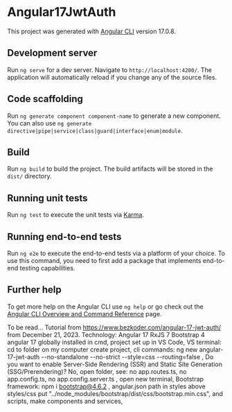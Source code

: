 # Angular17JwtAuth

This project was generated with [Angular CLI](https://github.com/angular/angular-cli) version 17.0.8.

## Development server

Run `ng serve` for a dev server. Navigate to `http://localhost:4200/`. The application will automatically reload if you change any of the source files.

## Code scaffolding

Run `ng generate component component-name` to generate a new component. You can also use `ng generate directive|pipe|service|class|guard|interface|enum|module`.

## Build

Run `ng build` to build the project. The build artifacts will be stored in the `dist/` directory.

## Running unit tests

Run `ng test` to execute the unit tests via [Karma](https://karma-runner.github.io).

## Running end-to-end tests

Run `ng e2e` to execute the end-to-end tests via a platform of your choice. To use this command, you need to first add a package that implements end-to-end testing capabilities.

## Further help

To get more help on the Angular CLI use `ng help` or go check out the [Angular CLI Overview and Command Reference](https://angular.io/cli) page.

To be read... Tutorial from 
https://www.bezkoder.com/angular-17-jwt-auth/ from December 21, 2023.
Technology: Angular 17 RxJS 7 Bootstrap 4 angular 17 globally installed in cmd, project set up in VS Code, VS terminal: cd to folder on my computer create project, cli commands: ng new angular-17-jwt-auth --no-standalone --no-strict --style=css --routing=false
 , Do you want to enable Server-Side Rendering (SSR) and Static Site Generation (SSG/Prerendering)? No, open folder, see: no app.routes.ts, no app.config.ts, no app.config.server.ts , open new terminal, Bootstrap framework: npm i bootstrap@4.6.2 , angular.json path in styles above styles/css put "../node_modules/bootstrap/dist/css/bootstrap.min.css", and scripts, 
 make components and services,
